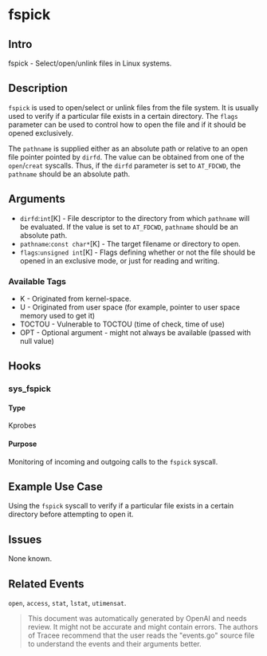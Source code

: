 
# fspick

## Intro
fspick - Select/open/unlink files in Linux systems.

## Description
`fspick` is used to open/select or unlink files from the file system. It is usually used to verify if a particular file exists in a certain directory. The `flags` parameter can be used to control how to open the file and if it should be opened exclusively.

The `pathname` is supplied either as an absolute path or relative to an open file pointer pointed by `dirfd`. The value can be obtained from one of the `open`/`creat` syscalls. Thus, if the `dirfd` parameter is set to `AT_FDCWD`, the `pathname` should be an absolute path.

## Arguments 

* `dirfd`:`int`[K] - File descriptor to the directory from which `pathname` will be evaluated. If the value is set to `AT_FDCWD`, `pathname` should be an absolute path.
* `pathname`:`const char*`[K] - The target filename or directory to open.
* `flags`:`unsigned int`[K] - Flags defining whether or not the file should be opened in an exclusive mode, or just for reading and writing.

### Available Tags
* K - Originated from kernel-space.
* U - Originated from user space (for example, pointer to user space memory used to get it)
* TOCTOU - Vulnerable to TOCTOU (time of check, time of use)
* OPT - Optional argument - might not always be available (passed with null value)

## Hooks
### sys_fspick
#### Type
Kprobes
#### Purpose
Monitoring of incoming and outgoing calls to the `fspick` syscall.

## Example Use Case
Using the `fspick` syscall to verify if a particular file exists in a certain directory before attempting to open it.

## Issues
None known.

## Related Events
`open`, `access`, `stat`, `lstat`, `utimensat`.

> This document was automatically generated by OpenAI and needs review. It might
> not be accurate and might contain errors. The authors of Tracee recommend that
> the user reads the "events.go" source file to understand the events and their
> arguments better.
